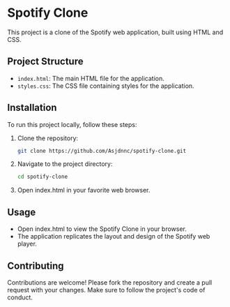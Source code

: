 # Spotify Clone

This project is a clone of the Spotify web application, built using HTML and CSS.

## Project Structure

- `index.html`: The main HTML file for the application.
- `styles.css`: The CSS file containing styles for the application.

## Installation

To run this project locally, follow these steps:

1. Clone the repository:
   ```sh
   git clone https://github.com/Asjdnnc/spotify-clone.git
   ```
2. Navigate to the project directory:
   ```sh
   cd spotify-clone
   ```
3. Open index.html in your favorite web browser.

## Usage

- Open index.html to view the Spotify Clone in your browser.
- The application replicates the layout and design of the Spotify web player.

## Contributing

Contributions are welcome! Please fork the repository and create a pull request with your changes. Make sure to follow the project's code of conduct.

